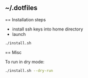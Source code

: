 ~/.dotfiles
-----------

== Installation steps

- install ssh keys into home directory
- launch 
```sh
./install.sh
```

== Misc

To run in dry mode:
```sh
./install.sh --dry-run
```



